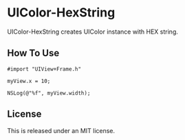 UIColor-HexString
=================

UIColor-HexString creates UIColor instance with HEX string.


## How To Use

```
#import "UIView+Frame.h"
```


```
myView.x = 10;

NSLog(@"%f", myView.width);
```


## License

This is released under an MIT license.
